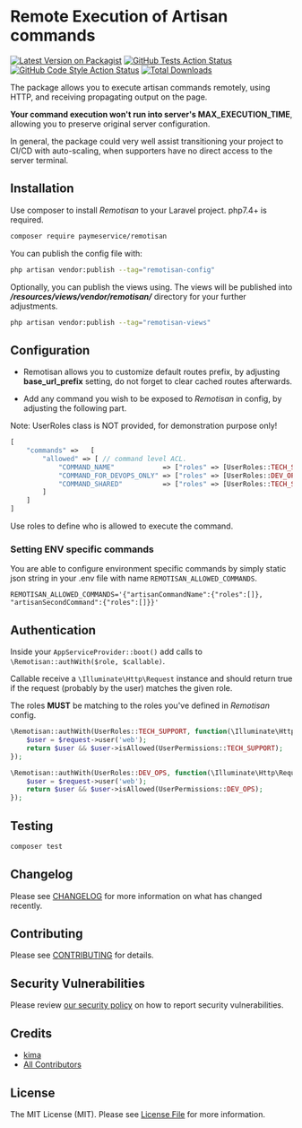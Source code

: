 # Remote Execution of Artisan commands

[![Latest Version on Packagist](https://img.shields.io/packagist/v/paymeservice/remotisan.svg?style=flat-square)](https://packagist.org/packages/paymeservice/remotisan)
[![GitHub Tests Action Status](https://img.shields.io/github/workflow/status/paymeservice/remotisan/run-tests?label=tests)](https://github.com/paymeservice/remotisan/actions?query=workflow%3Arun-tests+branch%3Amain)
[![GitHub Code Style Action Status](https://img.shields.io/github/workflow/status/paymeservice/remotisan/Fix%20PHP%20code%20style%20issues?label=code%20style)](https://github.com/paymeservice/remotisan/actions?query=workflow%3A"Fix+PHP+code+style+issues"+branch%3Amain)
[![Total Downloads](https://img.shields.io/packagist/dt/paymeservice/remotisan.svg?style=flat-square)](https://packagist.org/packages/paymeservice/remotisan)

The package allows you to execute artisan commands remotely, using HTTP, and receiving propagating output on the page.

**Your command execution won't run into server's MAX_EXECUTION_TIME**, allowing you to preserve original server configuration.

In general, the package could very well assist transitioning your project to CI/CD with auto-scaling, when supporters have no direct access to the server terminal.

## Installation

Use composer to install *Remotisan* to your Laravel project. php7.4+ is required.

```bash
composer require paymeservice/remotisan
```

You can publish the config file with:

```bash
php artisan vendor:publish --tag="remotisan-config"
```

Optionally, you can publish the views using. The views will be published into _**/resources/views/vendor/remotisan/**_ directory for your further adjustments.

```bash
php artisan vendor:publish --tag="remotisan-views"
```

## Configuration

- Remotisan allows you to customize default routes prefix, by adjusting **base_url_prefix** setting, do not forget to clear cached routes afterwards. 

- Add any command you wish to be exposed to *Remotisan* in config, by adjusting the following part.

Note: UserRoles class is NOT provided, for demonstration purpose only!
```php
[
    "commands" =>   [
        "allowed" => [ // command level ACL.
            "COMMAND_NAME"            => ["roles" => [UserRoles::TECH_SUPPORT]],
            "COMMAND_FOR_DEVOPS_ONLY" => ["roles" => [UserRoles::DEV_OPS]],
            "COMMAND_SHARED"          => ["roles" => [UserRoles::TECH_SUPPORT, UserRoles::DEV_OPS]]
        ]
    ]
]
```

Use roles to define who is allowed to execute the command.

### Setting ENV specific commands
You are able to configure environment specific commands by simply static json string in your .env file with name `REMOTISAN_ALLOWED_COMMANDS`.
```dotenv
REMOTISAN_ALLOWED_COMMANDS='{"artisanCommandName":{"roles":[]}, "artisanSecondCommand":{"roles":[]}}'
```

## Authentication
Inside your `AppServiceProvider::boot()` add calls to `\Remotisan::authWith($role, $callable)`.

Callable receive a `\Illuminate\Http\Request` instance and should return true if the request (probably by the user) matches the given role.

The roles **MUST** be matching to the roles you've defined in _Remotisan_ config.
```php
\Remotisan::authWith(UserRoles::TECH_SUPPORT, function(\Illuminate\Http\Request $request) {
    $user = $request->user('web');
    return $user && $user->isAllowed(UserPermissions::TECH_SUPPORT);
});

\Remotisan::authWith(UserRoles::DEV_OPS, function(\Illuminate\Http\Request $request) {
    $user = $request->user('web');
    return $user && $user->isAllowed(UserPermissions::DEV_OPS);
});
```

## Testing

```bash
composer test
```

## Changelog

Please see [CHANGELOG](CHANGELOG.md) for more information on what has changed recently.

## Contributing

Please see [CONTRIBUTING](CONTRIBUTING.md) for details.

## Security Vulnerabilities

Please review [our security policy](../../security/policy) on how to report security vulnerabilities.

## Credits

- [kima](https://github.com/PayMeService)
- [All Contributors](../../contributors)

## License

The MIT License (MIT). Please see [License File](LICENSE.md) for more information.
